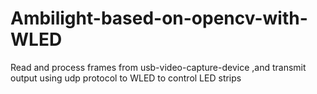 # Ambilight-based-on-opencv-with-WLED
Read and process frames from usb-video-capture-device ,and transmit output using udp protocol to WLED to control LED strips
